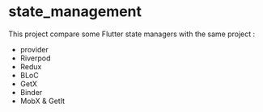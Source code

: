 # state_management

This project compare some Flutter state managers with the same project :
- provider
- Riverpod
- Redux
- BLoC
- GetX
- Binder
- MobX & GetIt

